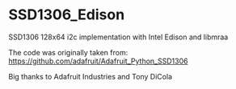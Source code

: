 # SSD1306_Edison
SSD1306 128x64 i2c implementation with Intel Edison and libmraa

The code was originally taken from:
https://github.com/adafruit/Adafruit_Python_SSD1306

Big thanks to Adafruit Industries and Tony DiCola
